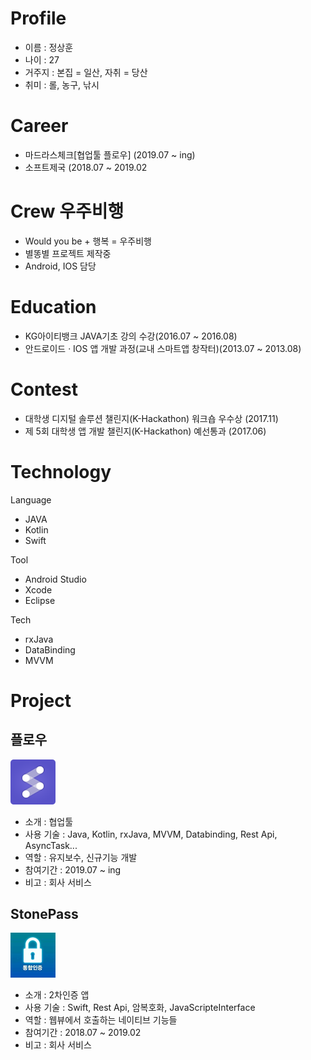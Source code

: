 # Profile
- 이름 : 정상훈
- 나이 : 27
- 거주지 : 본집 = 일산, 자취 = 당산
- 취미 : 롤, 농구, 낚시

# Career
- 마드라스체크[협업툴 플로우] (2019.07 ~ ing)
- 소프트제국 (2018.07 ~ 2019.02

# Crew 우주비행
- Would you be + 행복 = 우주비행
- 별똥별 프로젝트 제작중
- Android, IOS 담당

# Education
- KG아이티뱅크 JAVA기초 강의 수강(2016.07 ~ 2016.08)
- 안드로이드 · IOS 앱 개발 과정(교내 스마트앱 창작터)(2013.07 ~ 2013.08)

# Contest
- 대학생 디지털 솔루션 챌린지(K-Hackathon) 워크숍 우수상 (2017.11)
- 제 5회 대학생 앱 개발 챌린지(K-Hackathon) 예선통과 (2017.06)

# Technology
Language
- JAVA
- Kotlin
- Swift

Tool
- Android Studio
- Xcode
- Eclipse

Tech
- rxJava
- DataBinding
- MVVM

# Project
<h2>플로우</h2>

 ![flow](./images/flow.png)
- 소개 : 협업툴
- 사용 기술 : Java, Kotlin, rxJava, MVVM, Databinding, Rest Api, AsyncTask...
- 역할 : 유지보수, 신규기능 개발
- 참여기간 : 2019.07 ~ ing
- 비고 : 회사 서비스

<h2>StonePass</h2>

 ![stonepass](./images/stonepass.PNG)
- 소개 : 2차인증 앱
- 사용 기술 : Swift, Rest Api, 암복호화, JavaScripteInterface
- 역할 : 웹뷰에서 호출하는 네이티브 기능들
- 참여기간 : 2018.07 ~ 2019.02
- 비고 : 회사 서비스
